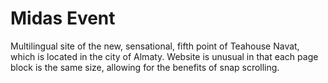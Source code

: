 # Midas Event
Multilingual site of the new, sensational, fifth point of Teahouse Navat, which is located in the city of Almaty. Website is unusual in that each page block is the same size, allowing for the benefits of snap scrolling.
